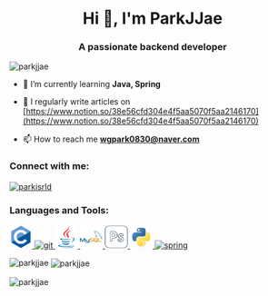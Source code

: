 <h1 align="center">Hi 👋, I'm ParkJJae</h1>
<h3 align="center">A passionate backend developer</h3>

<p align="left"> <img src="https://komarev.com/ghpvc/?username=parkjjae&label=Profile%20views&color=0e75b6&style=flat" alt="parkjjae" /> </p>

- 🌱 I’m currently learning **Java, Spring**

- 📝 I regularly write articles on [https://www.notion.so/38e56cfd304e4f5aa5070f5aa2146170](https://www.notion.so/38e56cfd304e4f5aa5070f5aa2146170)

- 📫 How to reach me **wgpark0830@naver.com**

<h3 align="left">Connect with me:</h3>
<p align="left">
<a href="https://instagram.com/parkisrld" target="blank"><img align="center" src="https://raw.githubusercontent.com/rahuldkjain/github-profile-readme-generator/master/src/images/icons/Social/instagram.svg" alt="parkisrld" height="30" width="40" /></a>
</p>

<h3 align="left">Languages and Tools:</h3>
<p align="left"> <a href="https://www.cprogramming.com/" target="_blank" rel="noreferrer"> <img src="https://raw.githubusercontent.com/devicons/devicon/master/icons/c/c-original.svg" alt="c" width="40" height="40"/> </a> <a href="https://git-scm.com/" target="_blank" rel="noreferrer"> <img src="https://www.vectorlogo.zone/logos/git-scm/git-scm-icon.svg" alt="git" width="40" height="40"/> </a> <a href="https://www.java.com" target="_blank" rel="noreferrer"> <img src="https://raw.githubusercontent.com/devicons/devicon/master/icons/java/java-original.svg" alt="java" width="40" height="40"/> </a> <a href="https://www.mysql.com/" target="_blank" rel="noreferrer"> <img src="https://raw.githubusercontent.com/devicons/devicon/master/icons/mysql/mysql-original-wordmark.svg" alt="mysql" width="40" height="40"/> </a> <a href="https://www.photoshop.com/en" target="_blank" rel="noreferrer"> <img src="https://raw.githubusercontent.com/devicons/devicon/master/icons/photoshop/photoshop-line.svg" alt="photoshop" width="40" height="40"/> </a> <a href="https://www.python.org" target="_blank" rel="noreferrer"> <img src="https://raw.githubusercontent.com/devicons/devicon/master/icons/python/python-original.svg" alt="python" width="40" height="40"/> </a> <a href="https://spring.io/" target="_blank" rel="noreferrer"> <img src="https://www.vectorlogo.zone/logos/springio/springio-icon.svg" alt="spring" width="40" height="40"/> </a> </p>

<p><img align="left" src="https://github-readme-stats.vercel.app/api/top-langs?username=parkjjae&show_icons=true&locale=en&layout=compact" alt="parkjjae" /></p>

<p>&nbsp;<img align="center" src="https://github-readme-stats.vercel.app/api?username=parkjjae&show_icons=true&locale=en" alt="parkjjae" /></p>

<p><img align="center" src="https://github-readme-streak-stats.herokuapp.com/?user=parkjjae&" alt="parkjjae" /></p>
